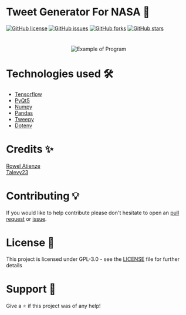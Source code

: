 <p align="center">
    <h1>Tweet Generator For NASA 🚀</h1>
    <a href="https://github.com/maxflowmincut/NASA-Tweet-Generator/blob/main/LICENSE"><img alt="GitHub license" src="https://img.shields.io/github/license/maxflowmincut/NASA-Tweet-Generator"></a>
    <a href="https://github.com/maxflowmincut/NASA-Tweet-Generator/issues"><img alt="GitHub issues" src="https://img.shields.io/github/issues/maxflowmincut/NASA-Tweet-Generator"></a>
    <a href="https://github.com/maxflowmincut/NASA-Tweet-Generator/network"><img alt="GitHub forks" src="https://img.shields.io/github/forks/maxflowmincut/NASA-Tweet-Generator"></a>
    <a href="https://github.com/maxflowmincut/NASA-Tweet-Generator/stargazers"><img alt="GitHub stars" src="https://img.shields.io/github/stars/maxflowmincut/NASA-Tweet-Generator"></a>
</p>

#

<p align="center">
    <img src="src/assets/example.PNG?raw=true" alt="Example of Program">
</p>

#

# Technologies used 🛠️

- [Tensorflow](https://www.tensorflow.org/)
- [PyQt5](https://pypi.org/project/PyQt5/)
- [Numpy](https://numpy.org/)
- [Pandas](https://pandas.pydata.org/)
- [Tweepy](https://www.tweepy.org/)
- [Dotenv](https://pypi.org/project/python-dotenv/)

# Credits ✨

[Rowel Atienze](https://towardsdatascience.com/lstm-by-example-using-tensorflow-feb0c1968537)\
[Talevy23](https://www.kaggle.com/code/talevy23/trump-tweet-generator-lstm-for-text-generation/notebook)

# Contributing 💡

If you would like to help contribute please don't hesitate to open an [pull request](https://github.com/maxflowmincut/NASA-Tweet-Generator/pulls) or [issue](https://github.com/maxflowmincut/NASA-Tweet-Generator/issues).

# License 📄

This project is licensed under GPL-3.0 - see the [LICENSE](./LICENSE) file for further details

# Support 🎁

Give a ⭐️ if this project was of any help!
